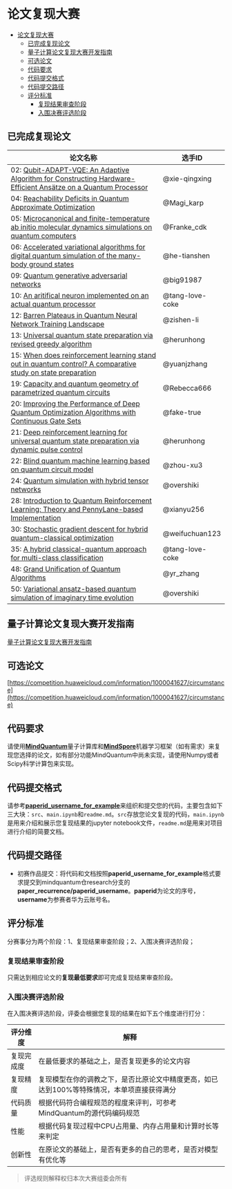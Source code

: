 # 论文复现大赛

- [论文复现大赛](#论文复现大赛)
  - [已完成复现论文](#已完成复现论文)
  - [量子计算论文复现大赛开发指南](#量子计算论文复现大赛开发指南)
  - [可选论文](#可选论文)
  - [代码要求](#代码要求)
  - [代码提交格式](#代码提交格式)
  - [代码提交路径](#代码提交路径)
  - [评分标准](#评分标准)
    - [复现结果审查阶段](#复现结果审查阶段)
    - [入围决赛评选阶段](#入围决赛评选阶段)

## 已完成复现论文

|论文名称|选手ID|
|-|-|
|02: [Qubit-ADAPT-VQE: An Adaptive Algorithm for Constructing Hardware-Efficient Ansätze on a Quantum Processor](https://gitee.com/mindspore/mindquantum/blob/research/paper_recurrence/2_hw86909202/main.ipynb)|@xie-qingxing|
|04: [Reachability Deficits in Quantum Approximate Optimization](https://gitee.com/mindspore/mindquantum/blob/research/paper_recurrence/4_Magi/main.ipynb)|@Magi_karp|
|05: [Microcanonical and finite-temperature ab initio molecular dynamics simulations on quantum computers](https://gitee.com/mindspore/mindquantum/blob/research/paper_recurrence/05_hw_008615959957849_01/main.ipynb)|@Franke_cdk|
|06: [Accelerated variational algorithms for digital quantum simulation of the many-body ground states](https://gitee.com/mindspore/mindquantum/blob/research/paper_recurrence/6_hw08624896/main.ipynb)|@he-tianshen|
|09: [Quantum generative adversarial networks](https://gitee.com/mindspore/mindquantum/blob/research/paper_recurrence/09_big91987/main.ipynb)|@big91987|
|10: [An aritifical neuron implemented on an actual quantum processor](https://gitee.com/mindspore/mindquantum/blob/research/paper_recurrence/%E8%AE%BA%E6%96%8710_Mr_Tang754/main.ipynb)|@tang-love-coke|
|12: [Barren Plateaus in Quantum Neural Network Training Landscape](https://gitee.com/mindspore/mindquantum/blob/research/paper_recurrence/12_hid_b4uryzmyfxuzzn1/main.ipynb)|@zishen-li|
|13: [Universal quantum state preparation via revised greedy algorithm](https://gitee.com/mindspore/mindquantum/blob/research/paper_recurrence/13_waikikilck/main.ipynb)|@herunhong|
|15: [When does reinforcement learning stand out in quantum control? A comparative study on state preparation](https://gitee.com/mindspore/mindquantum/blob/research/paper_recurrence/15_firing_feather/main.ipynb)|@yuanjzhang|
|19: [Capacity and quantum geometry of parametrized quantum circuits](https://gitee.com/mindspore/mindquantum/blob/research/paper_recurrence/19_Rebecca/main.ipynb)|@Rebecca666|
|20: [Improving the Performance of Deep Quantum Optimization Algorithms with Continuous Gate Sets](https://gitee.com/mindspore/mindquantum/blob/research/paper_recurrence/20_faketrue/main.ipynb)|@fake-true|
|21: [Deep reinforcement learning for universal quantum state preparation via dynamic pulse control](https://gitee.com/mindspore/mindquantum/blob/research/paper_recurrence/21_waikikilick/main.ipynb)|@herunhong|
|22: [Blind quantum machine learning based on quantum circuit model](https://gitee.com/mindspore/mindquantum/blob/research/paper_recurrence/22_hw33393305/main.ipynb)|@zhou-xu3|
|24: [Quantum simulation with hybrid tensor networks](https://gitee.com/mindspore/mindquantum/blob/research/paper_recurrence/24_hw_008613816232674_01/main.ipynb)|@overshiki|
|28: [Introduction to Quantum Reinforcement Learning: Theory and PennyLane-based Implementation](https://gitee.com/mindspore/mindquantum/blob/research/paper_recurrence/28_hid_r3jndb66c0zbhr9/main.ipynb)|@xianyu256|
|30: [Stochastic gradient descent for hybrid quantum-classical optimization](https://gitee.com/mindspore/mindquantum/tree/research/paper_recurrence/30_hw_008613571866975_01)|@weifuchuan123|
|35: [A hybrid classical-quantum approach for multi-class classification](https://gitee.com/mindspore/mindquantum/blob/research/paper_recurrence/%E8%AE%BA%E6%96%8735_Mr_Tang754/main.ipynb)|@tang-love-coke|
|48: [Grand Unification of Quantum Algorithms](https://gitee.com/mindspore/mindquantum/blob/research/paper_recurrence/48_kyrrego/main.ipynb)|@yr_zhang|
|50: [Variational ansatz-based quantum simulation of imaginary time evolution](https://gitee.com/mindspore/mindquantum/blob/research/paper_recurrence/50_hw_008613816232674_01/main.ipynb)|@overshiki|

## 量子计算论文复现大赛开发指南

[量子计算论文复现大赛开发指南](https://gitee.com/mindspore/mindquantum/tree/research/paper_recurrence/developers_guide)

## 可选论文

[https://competition.huaweicloud.com/information/1000041627/circumstance](https://competition.huaweicloud.com/information/1000041627/circumstance)

## 代码要求

请使用[**MindQuantum**](https://gitee.com/mindspore/mindquantum)量子计算库和[**MindSpore**](https://www.mindspore.cn/install)机器学习框架（如有需求）来复现您选择的论文，如有部分功能MindQuantum中尚未实现，请使用Numpy或者Scipy科学计算包来实现。

## 代码提交格式

请参考[**paperid_username_for_example**](https://gitee.com/mindspore/mindquantum/tree/research/paper_recurrence/paperid_username_for_example)来组织和提交您的代码，主要包含如下三大块：`src`、`main.ipynb`和`readme.md`。`src`存放您论文复现的代码，`main.ipynb`是用来介绍和展示您复现结果的jupyter notebook文件，`readme.md`是用来对项目进行介绍的简要文档。

## 代码提交路径

- 初赛作品提交：将代码和文档按照**paperid_username_for_example**格式要求提交到mindquantum仓research分支的**paper_recurrence/paperid_username**。**paperid**为论文的序号，**username**为参赛者华为云账号名。

## 评分标准

分赛事分为两个阶段：1、复现结果审查阶段；2、入围决赛评选阶段；

### 复现结果审查阶段

只需达到相应论文的**复现最低要求**即可完成复现结果审查阶段。

### 入围决赛评选阶段

在入围决赛评选阶段，评委会根据您复现的结果在如下五个维度进行打分：

|评分维度|解释|
|-|-|
|复现完成度|在最低要求的基础之上，是否复现更多的论文内容|
|复现精度|复现模型在你的调教之下，是否比原论文中精度更高，如已达到100%等特殊情况，本单项直接获得满分|
|代码质量|根据代码符合编程规范的程度来评判，可参考MindQuantum的源代码编码规范|
|性能|根据代码复现过程中CPU占用量、内存占用量和计算时长等来判定|
|创新性|在原论文的基础上，是否有更多的自己的思考，是否对模型有优化等|

> 评选规则解释权归本次大赛组委会所有